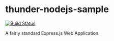 # thunder-nodejs-sample

[![Build Status](https://travis-ci.org/adron-orange/thunder-nodejs-sample.svg?branch=master)](https://travis-ci.org/adron-orange/thunder-nodejs-sample)

A fairly standard Express.js Web Application.

